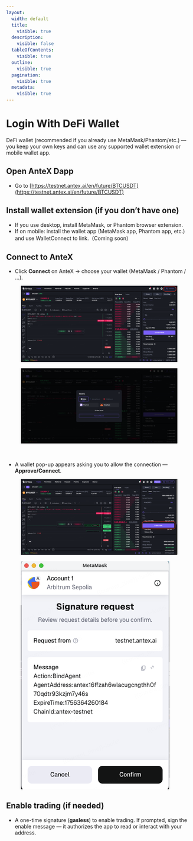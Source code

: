 ```yaml
---
layout:
  width: default
  title:
    visible: true
  description:
    visible: false
  tableOfContents:
    visible: true
  outline:
    visible: true
  pagination:
    visible: true
  metadata:
    visible: true
---
```


# Login With DeFi Wallet

DeFi wallet (recommended if you already use MetaMask/Phantom/etc.) — you keep your own keys and can use any supported wallet extension or mobile wallet app.

## Open AnteX Dapp

* Go to [https://testnet.antex.ai/en/future/BTCUSDT](https://testnet.antex.ai/en/future/BTCUSDT)

## **Install wallet extension (if you don’t have one)**

* If you use desktop, install MetaMask, or Phantom browser extension.
* If on mobile: install the wallet app (MetaMask app, Phantom app, etc.) and use WalletConnect to link.（Coming soon）

## **Connect to** AnteX

* Click **Connect** on AnteX → choose your wallet (MetaMask / Phantom / ...).

<figure><img src="../.gitbook/assets/image (1).png" alt=""><figcaption></figcaption></figure>

<figure><img src="../.gitbook/assets/image.png" alt=""><figcaption></figcaption></figure>

<figure><img src="https://g436fuyahxw.sg.larksuite.com/space/api/box/stream/download/asynccode/?code=MmExNTRjODZkODQyYWJjNDBmZThiNjgzNTM3M2JhNTNfN2dXNGRhd3VsQnBHTUpoSTN4ODNlM3hqa3lKWWNCMXFfVG9rZW46RnV0b2JwTkdGb0dja294cmVxTWxsVWdMZ0pjXzE3NTQ2NDU1NjQ6MTc1NDY0OTE2NF9WNA" alt=""><figcaption></figcaption></figure>

* A wallet pop-up appears asking you to allow the connection — **Approve/Connect**.

<figure><img src="../.gitbook/assets/image (3).png" alt=""><figcaption></figcaption></figure>

<figure><img src="../.gitbook/assets/image (4).png" alt=""><figcaption></figcaption></figure>

## **Enable trading (if needed)**

* A one-time signature (**gasless**) to enable trading. If prompted, sign the enable message — it authorizes the app to read or interact with your address.

<figure><img src="https://g436fuyahxw.sg.larksuite.com/space/api/box/stream/download/asynccode/?code=YTA2MWJmOWY0MjAyYzUyODEzYWY3NWM2ZWMxMTlkYmFfcUk4THFNaVJ4V3psNGxUZDVnelZuclNPTkNuQTNVYzlfVG9rZW46TlJiVWJMT1lPb1BMTWp4RmZNSmxMcWxuZ0NjXzE3NTQ2NDU1NjQ6MTc1NDY0OTE2NF9WNA" alt=""><figcaption></figcaption></figure>

<figure><img src="https://g436fuyahxw.sg.larksuite.com/space/api/box/stream/download/asynccode/?code=N2E0ODc5ZDBkNjU2YzNlYjI5Y2Y5OTZhNTg3YjcwMjhfZXNLbWdUNzllWm4wZXp5VEFuRUNKeTFvblBwbUxRcnJfVG9rZW46VHdRdWJHMzRvb0pPbXV4TkZid2x6YXFwZ2ZTXzE3NTQ2NDU1NjQ6MTc1NDY0OTE2NF9WNA" alt=""><figcaption></figcaption></figure>
